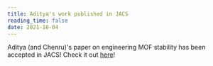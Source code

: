 ```yaml
---
title: Aditya's work published in JACS
reading_time: false
date: 2021-10-04
---
```


Aditya (and Chenru)'s paper on engineering MOF stability has been accepted in JACS! Check it out [here](https://pubs.acs.org/doi/full/10.1021/jacs.1c07217)!

<!--more-->
